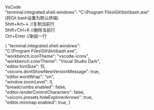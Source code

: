 VsCode</br>
"terminal.integrated.shell.windows": "C:\\Program Files\\Git\\bin\\bash.exe"</br>
(将Git bash设置为默认终端)</br>
Shitt+Art+↓ //复制当前行</br>
Shift+Ctrl+K //删除当前行</br>
Ctrl+Enter //新起一行</br>

{
    "terminal.integrated.shell.windows": </br>
    "C:\\Program Files\\Git\\bin\\bash.exe",</br>
    "workbench.iconTheme": "vscode-icons",</br>
    "workbench.colorTheme": "Visual Studio Dark",</br>
    "editor.fontSize": 15,</br>
    "vsicons.dontShowNewVersionMessage": true,</br>
    "editor.wordWrap": "on",</br>
    "window.zoomLevel": 0,</br>
    "breadcrumbs.enabled": false,</br>
    "editor.renderControlCharacters": false,</br>
    "vsicons.presets.hideExplorerArrows": true,</br>
    "editor.minimap.enabled": true,
}